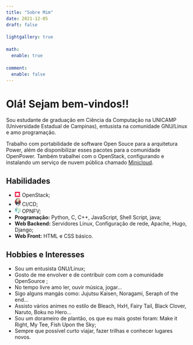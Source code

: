 ```yaml
---
title: "Sobre Mim"
date: 2021-12-05
draft: false

lightgallery: true

math:
  enable: true

comment:
  enable: false
---
```


# Olá! Sejam bem-vindos!! <i class="fas fa-grin-wink"></i>

Sou estudante de graduação em Ciência da Computação na UNICAMP (Universidade Estadual de Campinas),
entusista na comunidade GNU/Linux e amo programação.

Trabalho com portabilidade de software Open Souce para a arquitetura Power,
além de disponibilizar esses pacotes para a comunidade OpenPower.
Também trabalhei com o OpenStack, configurando e instalando um serviço de nuvem pública chamado
[Minicloud](https://openpower.ic.unicamp.br/minicloud/).

## Habilidades

- <img src="images\openstack-logo.png" width="16"></img> OpenStack;
- <img src="images\jenkins-logo.png" width="16"></img> CI/CD;
- <img src="images\opnfv_logo.png" width="16"></img> OPNFV;
- **Programação:** Python, C, C++, JavaScript, Shell Script, java;
- **Web Backend:** Servidores Linux, Configuração de rede, Apache, Hugo, Django;
- **Web Front:** HTML e CSS básico.

## Hobbies e Interesses

- Sou um entusista <i class="fab fa-linux"></i> GNU/Linux;
- Gosto de me envolver e de contribuir com com a comunidade OpenSource <i class="fas fa-grin-wink"></i>;
- No tempo livre amo <i class="fas fa-book"></i>  ler, <i class="fas fa-music"></i> ouvir música,
<i class="fas fa-gamepad"></i> jogar...
- Sigo alguns mangás como: Jujutsu Kaisen, Noragami, Seraph of the end...
- Assisto vários animes no estilo de Bleach, HxH, Fairy Tail, Black Clover, Naruto, Boku no Hero...
- Sou um <i class="fas fa-grin-hearts"></i> dorameiro de plantão, os que eu mais gostei foram:
Make it Right, My Tee, Fish Upon the Sky;
- <i class="fas fa-plane-departure"></i> Sempre que possível curto viajar, fazer trilhas e conhecer lugares novos.
